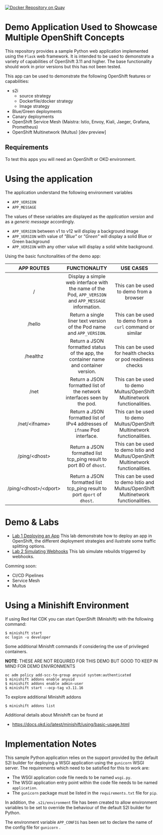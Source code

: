 [![Docker Repository on Quay](https://quay.io/repository/redhat/podcool/status "Docker Repository on Quay")](https://quay.io/repository/redhat/podcool)
# Demo Application Used to Showcase Multiple OpenShift Concepts

This repository provides a sample Python web application implemented using the ``Flask`` web framework. It is intended to be used to demonstrate a variety of capabilities of OpenShift 3.11 and higher. The base functionality should work in prior versions but this has not been tested.

This app can be used to demonstrate the following OpenShift features or capabilities:
- s2i
    - source strategy
    - Dockerfile/docker strategy
    - Image strategy
- Blue/Green deployments
- Canary deployments
- OpenShift Service Mesh (Maistra: Istio, Envoy, Kiali, Jaeger, Grafana, Prometheus)
- OpenShift Multinetwork (Multus) [dev preview]


## Requirements

To test this apps you will need an OpenShift or OKD environment.

# Using the application

The application understand the following environment variables
- ``APP_VERSION``
- ``APP_MESSAGE``

The values of these variables are displayed as the *application version* and as a *generic message* accordingly.

- ``APP_VERSION`` between v1 to v12 will display a background image
- ``APP_VERSION`` with value of *"Blue"* or *"Green"* will display a solid Blue or Green background
- ``APP_VERSION`` with any other value will display a solid white background.

Using the basic funcitonalities of the demo app:

| APP ROUTES  	|                                     FUNCTIONALITY                                    	|                                USE CASES                                	|
|:----------:	|:------------------------------------------------------------------------------------:	|:-----------------------------------------------------------------------:	|
|   /           | Display a simple web interface with the name of the Pod, ``APP_VERSION`` and ``APP_MESSAGE`` information. | This can be used to demo from a browser |
|   /hello   	| Return a single liner text version of the Pod name and ``APP_VERSION``.                  	| This can be used to demo from a ``curl`` command or similar             	|
| /healthz   	| Return a JSON formatted status of the app, the container name and container version. 	| This can be used for health checks or pod readiness checks              	|
| /net      	| Return a JSON formatted list of the network interfaces seen by the pod.              	| This can be used to demo Multus/OpenShift Multinetwork functionalities.	|
| /net/\<ifname>      	| Return a JSON formatted list of IPv4 addresses of ``ifname`` Pod interface.              	| This can be used to demo Multus/OpenShift Multinetwork functionalities.	|
| /ping/\<dhost>      	| Return a JSON formatted list tcp_ping result to port 80 of ``dhost``.              	| This can be used to demo Istio and Multus/OpenShift Multinetwork functionalities.	|
| /ping/\<dhost>/\<dport>      	| Return a JSON formatted list tcp_ping result to port ``dport`` of ``dhost``.              	| This can be used to demo Istio and Multus/OpenShift Multinetwork functionalities.	|

# Demo & Labs

- [Lab 1 Deploying an App](docs/Lab1-deploying_app.md) This lab demonstrate how to deploy an app in OpenShift, the different deployment strategies and ilustrate some traffic splitting options.
- [Lab 2 Simulating Webhooks](docs/Lab2-webhooks.md) This lab simulate rebuilds triggered by webhooks.

Comming soon:
- CI/CD Pipelines
- Service Mesh
- Multus

# Using a Minishift Environment

If using Red Hat CDK you can start OpenShift (Minishift) with the following command:
```
$ minishift start
oc login -u developer
```

Some additional Minishft commands if considering the use of privileged containers.

**NOTE**: THESE ARE NOT REQUIRED FOR THIS DEMO BUT GOOD TO KEEP IN MIND FOR DEMO ENVIRONMENTS
```
oc adm policy add-scc-to-group anyuid system:authenticated
$ minishift addons enable anyuid
$ minishift addons enable admin-user
$ minishift start --ocp-tag v3.11.16
```

To explore additional Minishift addons
```
$ minishift addons list
```

Additional details about Minishift can be found at
- https://docs.okd.io/latest/minishift/using/basic-usage.html


# Implementation Notes

This sample Python application relies on the support provided by the default S2I builder for deploying a WSGI application using the ``gunicorn`` WSGI server. The requirements which need to be satisfied for this to work are:

* The WSGI application code file needs to be named ``wsgi.py``.
* The WSGI application entry point within the code file needs to be named ``application``.
* The ``gunicorn`` package must be listed in the ``requirements.txt`` file for ``pip``.

In addition, the ``.s2i/environment`` file has been created to allow environment variables to be set to override the behaviour of the default S2I builder for Python.

The environment variable ``APP_CONFIG`` has been set to declare the name of the config file for ``gunicorn`` .
